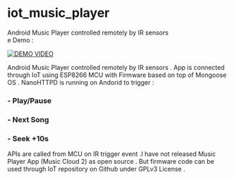# iot_music_player
Android Music Player controlled remotely by IR sensors  
e
Demo : 

[![DEMO VIDEO](https://i.ytimg.com/vi/2fRdLV_bOeI/hqdefault.jpg)](https://youtu.be/2fRdLV_bOeI)


Android Music Player controlled remotely by IR sensors . App is connected through IoT using ESP8266 MCU with Firmware based on top of Mongoose OS . NanoHTTPD is running on Andorid to trigger :
### - Play/Pause
### - Next Song
### - Seek +10s

APIs are called from MCU on IR trigger event .I have not released Music Player App (Music Cloud 2) as open source . But firmware code can be used through IoT repository on Github under GPLv3 License .
